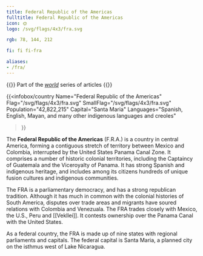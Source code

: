 ```yaml
---
title: Federal Republic of the Americas
fulltitle: Federal Republic of the Americas
icon: 🌞
logo: /svg/flags/4x3/fra.svg

rgb: 78, 144, 212

fi: fi fi-fra

aliases:
- /fra/
---
```

{{<note series>}}
 Part of the *[world](/world/)* series of articles
{{</note>}}

{{<infobox/country
     Name="Federal Republic of the Americas"
     Flag="/svg/flags/4x3/fra.svg"
     SmallFlag="/svg/flags/4x3/fra.svg"
     Population="42,822,215"
     Capital="Santa Maria"
     Languages="Spanish, English, Mayan, and many other indigenous languages and creoles"
 >}}

The **<span class="fi fi-fra"></span> Federal Republic of the Americas** (F.R.A.) is a country in central America, forming a contiguous stretch of territory between Mexico and Colombia, interrupted by the United States Panama Canal Zone. It comprises a number of historic colonial territories, including the Captaincy of Guatemala and the Viceroyalty of Panama. It has strong Spanish and indigenous heritage, and includes among its citizens hundreds of unique fusion cultures and indigenous communities.

The FRA is a parliamentary democracy, and has a strong republican tradition. Although it has much in common with the colonial histories of South America, disputes over trade areas and migrants have soured relations with Colombia and Venezuala. The FRA trades closely with Mexico, the U.S., Peru and [[Vekllei]]. It contests ownership over the Panama Canal with the United States.

As a federal country, the FRA is made up of nine states with regional parliaments and capitals. The federal capital is Santa Maria, a planned city on the isthmus west of Lake Nicaragua.
